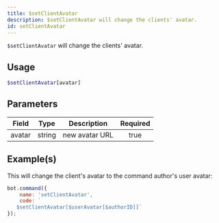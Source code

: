 ```yaml
---
title: $setClientAvatar
description: $setClientAvatar will change the clients' avatar.
id: setClientAvatar
---
```


`$setClientAvatar` will change the clients' avatar.

## Usage

```php
$setClientAvatar[avatar]
```

## Parameters

| Field  | Type   | Description    | Required |
|--------|--------|----------------|:--------:|
| avatar | string | new avatar URL |   true   |

## Example(s)

This will change the client's avatar to the command author's user avatar:

```javascript
bot.command({
    name: 'setClientAvatar',
    code: `
   $setClientAvatar[$userAvatar[$authorID]]`
});
```
